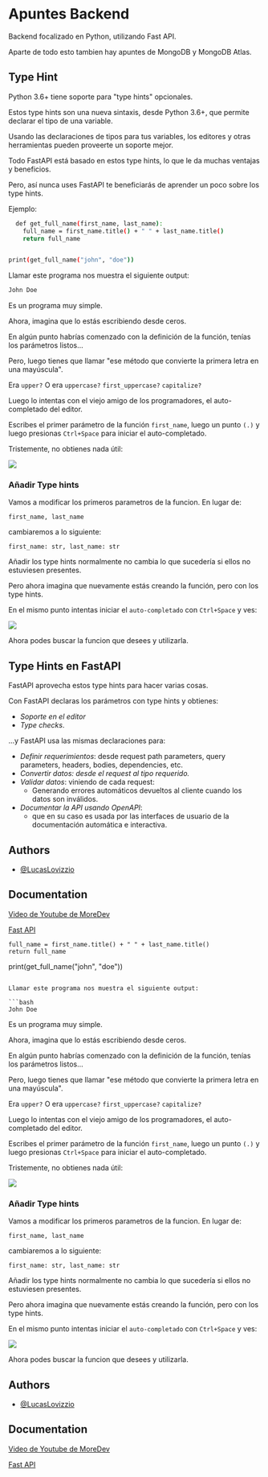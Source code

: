 
# Apuntes Backend

Backend focalizado en Python, utilizando Fast API.

Aparte de todo esto tambien hay apuntes de MongoDB y MongoDB Atlas.






## Type Hint

Python 3.6+ tiene soporte para "type hints" opcionales.

Estos type hints son una nueva sintaxis, desde Python 3.6+, que permite declarar el tipo de una variable.

Usando las declaraciones de tipos para tus variables, los editores y otras herramientas pueden proveerte un soporte mejor.

Todo FastAPI está basado en estos type hints, lo que le da muchas ventajas y beneficios.

Pero, así nunca uses FastAPI te beneficiarás de aprender un poco sobre los type hints.

Ejemplo:

```bash
  def get_full_name(first_name, last_name):
    full_name = first_name.title() + " " + last_name.title()
    return full_name


print(get_full_name("john", "doe"))
```

Llamar este programa nos muestra el siguiente output:

```bash
John Doe
```
Es un programa muy simple.

Ahora, imagina que lo estás escribiendo desde ceros.

En algún punto habrías comenzado con la definición de la función, tenías los parámetros listos...

Pero, luego tienes que llamar "ese método que convierte la primera letra en una mayúscula".

Era `upper?` O era `uppercase?` `first_uppercase?` `capitalize?`

Luego lo intentas con el viejo amigo de los programadores, el auto-completado del editor.

Escribes el primer parámetro de la función `first_name`, luego un punto `(.)` y luego presionas `Ctrl+Space` para iniciar el auto-completado.

Tristemente, no obtienes nada útil:

![](https://fastapi.tiangolo.com/img/python-types/image01.png)

### Añadir Type hints

Vamos a modificar los primeros parametros de la funcion.
En lugar de:

```first_name, last_name```

cambiaremos a lo siguiente:

```first_name: str, last_name: str```

Añadir los type hints normalmente no cambia lo que sucedería si ellos no estuviesen presentes.

Pero ahora imagina que nuevamente estás creando la función, pero con los type hints.

En el mismo punto intentas iniciar el `auto-completado` con `Ctrl+Space` y ves:

![](https://fastapi.tiangolo.com/img/python-types/image02.png)

Ahora podes buscar la funcion que desees y utilizarla.

## Type Hints en FastAPI

FastAPI aprovecha estos type hints para hacer varias cosas.

Con FastAPI declaras los parámetros con type hints y obtienes:

* *Soporte en el editor*
* *Type checks*.

...y FastAPI usa las mismas declaraciones para:

* *Definir requerimientos*: desde request path parameters, query parameters, headers, bodies, dependencies, etc.
* *Convertir datos: desde el request al tipo requerido.*
* *Validar datos*: viniendo de cada request:
  * Generando errores automáticos devueltos al cliente cuando los datos son inválidos.
* *Documentar la API usando OpenAPI*:
    * que en su caso es usada por las interfaces de usuario de la documentación automática e interactiva.
## Authors
- [@LucasLovizzio](https://github.com/LucasLovizzio)



## Documentation

[Video de Youtube de MoreDev](https://www.youtube.com/watch?v=_y9qQZXE24A&t)

[Fast API](https://fastapi.tiangolo.com)


    full_name = first_name.title() + " " + last_name.title()
    return full_name


print(get_full_name("john", "doe"))
```

Llamar este programa nos muestra el siguiente output:

```bash
John Doe
```
Es un programa muy simple.

Ahora, imagina que lo estás escribiendo desde ceros.

En algún punto habrías comenzado con la definición de la función, tenías los parámetros listos...

Pero, luego tienes que llamar "ese método que convierte la primera letra en una mayúscula".

Era `upper?` O era `uppercase?` `first_uppercase?` `capitalize?`

Luego lo intentas con el viejo amigo de los programadores, el auto-completado del editor.

Escribes el primer parámetro de la función `first_name`, luego un punto `(.)` y luego presionas `Ctrl+Space` para iniciar el auto-completado.

Tristemente, no obtienes nada útil:

![](https://fastapi.tiangolo.com/img/python-types/image01.png)

### Añadir Type hints

Vamos a modificar los primeros parametros de la funcion.
En lugar de:

```first_name, last_name```

cambiaremos a lo siguiente:

```first_name: str, last_name: str```

Añadir los type hints normalmente no cambia lo que sucedería si ellos no estuviesen presentes.

Pero ahora imagina que nuevamente estás creando la función, pero con los type hints.

En el mismo punto intentas iniciar el `auto-completado` con `Ctrl+Space` y ves:

![](https://fastapi.tiangolo.com/img/python-types/image02.png)

Ahora podes buscar la funcion que desees y utilizarla.

## Authors

- [@LucasLovizzio](https://github.com/LucasLovizzio)



## Documentation

[Video de Youtube de MoreDev](https://www.youtube.com/watch?v=_y9qQZXE24A&t)

[Fast API](https://fastapi.tiangolo.com)



